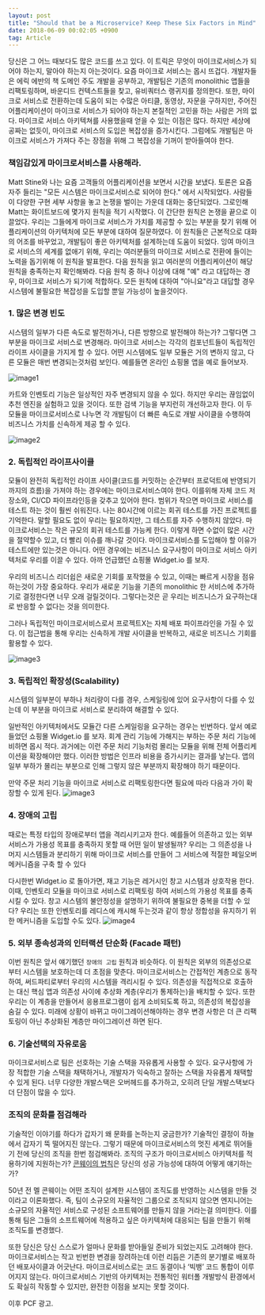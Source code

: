 ```yaml
---
layout: post
title: "Should that be a Microservice? Keep These Six Factors in Mind"
date: 2018-06-09 00:02:05 +0900
tag: Article
---
```


당신은 그 어느 때보다도 많은 코드를 쓰고 있다. 이 트릭은 무엇이 마이크로서비스가 되어야 하는지, 말아야 하는지 아는것이다.
요즘 마이크로 서비스는 몹시 뜨겁다. 개발자들은 에릭 에반의 책 도메인 주도 개발을 공부하고, 개발팀은 기존의 monolithic 앱들을 리팩토링하며, 바운디드 컨텍스트들을 찾고, 유비쿼터스 랭귀지를 정의한다.
또한, 마이크로 서비스로 전환하는데 도움이 되는 수많은 아티클, 동영상, 자문을 구하지만, 주어진 어플리케이션이 마이크로 서비스가 되어야 하는지 본질적인 고민을 하는 사람은 거의 없다.
마이크로 서비스 아키텍쳐를 사용했을때 얻을 수 있는 이점은 많다. 하지만 세상에 공짜는 없듯이, 마이크로 서비스의 도입은 복잡성을 증가시킨다. 그럼에도 개발팀은 마이크로 서비스가 가져다 주는 장점을 위해 그 복잡성을 기꺼이 받아들여야 한다.

### 책임감있게 마이크로서비스를 사용해라.

Matt Stine와 나는 요즘 고객들의 어플리케이션을 보면서 시간을 보냈다. 토론은 요즘 자주 들리는 "모든 시스템은 마이크로서비스로 되어야 한다." 에서 시작되었다. 사람들이 다양한 구현 세부 사항을 놓고 논쟁을 벌이는 가운데 대화는 중단되었다.
그로인해 Matt는 화이트보드에 몇가지 원칙을 적기 시작했다. 이 간단한 원칙은 논쟁을 끝으로 이끌었다. 우리는 그들에게 마이크로 서비스가 가치를 제공할 수 있는 부분을 찾기 위해 어플리케이션의 아키텍처에 모든 부분에 대하여 질문하였다. 이 원칙들은 근본적으로 대화의 어조를 바꾸었고, 개발팀이 좋은 아키텍처를 설계하는데 도움이 되었다.
잉여 마이크로 서비스의 세계를 없애기 위해, 우리는 여러분들의 마이크로 서비스로 전환에 들이는 노력을 돕기위해 이 원칙을 발표한다. 다음 원칙을 읽고 여러분의 어플리케이션이 해당 원칙을 충족하는지 확인해봐라.
다음 원칙 중 하나 이상에 대해 "예" 라고 대답하는 경우, 마이크로 서비스가 되기에 적합하다. 모든 원칙에 대하여 "아니요"라고 대답할 경우 시스템에 불필요한 복잡성을 도입할 뿐일 가능성이 높을것이다.

### 1. 많은 변경 빈도

시스템의 일부가 다른 속도로 발전하거나, 다른 방향으로 발전해야 하는가? 그렇다면 그 부분을 마이크로 서비스로 변경해라. 마이크로 서비스는 각각의 컴포넌트들이 독립적인 라이프 사이클을 가지게 할 수 있다.
어떤 시스템에도 일부 모듈은 거의 변하지 않고, 다른 모듈은 매번 변경되는것처럼 보인다. 예를들면 온라인 쇼핑몰 앱을 예로 들어보자.

![image1](https://content.cdntwrk.com/files/aHViPTYzOTc1JmNtZD1pdGVtZWRpdG9yaW1hZ2UmZmlsZW5hbWU9aXRlbWVkaXRvcmltYWdlXzVhNjEzZDRiOGU1ZGMucG5nJnZlcnNpb249MDAwMCZzaWc9MWY0NTVkZmIzOWY3N2E3YTQ5MzhiN2YwYWQxNmI2YzQ%253D)

카트와 인벤토리 기능은 일상적인 자주 변경되지 않을 수 있다. 하지만 우리는 끊임없이 추천 엔진을 실험하고 있을 것이다. 또한 검색 기능을 부지런히 개선하고자 한다. 이 두 모듈을 마이크로서비스로 나누면 각 개발팀이 더 빠른 속도로 개발 사이클을 수행하여 비즈니스 가치를 신속하게 제공 할 수 있다.

![image2](https://content.cdntwrk.com/files/aHViPTYzOTc1JmNtZD1pdGVtZWRpdG9yaW1hZ2UmZmlsZW5hbWU9aXRlbWVkaXRvcmltYWdlXzVhNjEzZDcxMTcxMWQucG5nJnZlcnNpb249MDAwMCZzaWc9MDA0NGNjYWFhMTU1Yzc4NDBhMGY3YzNjNzI5NDM1YmE%253D)

### 2. 독립적인 라이프사이클

모듈이 완전히 독립적인 라이프 사이클(코드를 커밋하는 순간부터 프로덕트에 반영되기 까지의 흐름)을 가져야 하는 경우에는 마이크로서비스여야 한다. 이를위해 자체 코드 저장소와, CI/CD 파이프라인등을 갖추고 있어야 한다. 범위가 작으면 마이크로 서비스를 테스트 하는 것이 훨씬 쉬워진다. 나는 80시간에 이르는 회귀 테스트를 가진 프로젝트를 기억한다. 말할 필요도 없이 우리는 필요하지만, 그 테스트를 자주 수행하지 않았다. 마이크로서비스는 작은 규모의 회귀 테스트를 가능케 한다. 이렇게 하면 수없이 많은 시간을 절약할수 있고, 더 빨리 이슈를 깨나갈 것이다. 마이크로서비스를 도입해야 할 이유가 테스트에만 있는것은 아니다. 어떤 경우에는 비즈니스 요구사항이 마이크로 서비스 아키텍처로 우리를 이끌 수 있다. 아까 언급했던 쇼핑몰 Widget.io 를 보자.

우리의 비즈니스 리더쉽은 새로운 기회를 포작했을 수 있고, 이때는 빠르게 시장을 점유하는것이 가장 중요하다. 우리가 새로운 기능을 기존의 monolithic 한 서비스에 추가하기로 결정한다면 너무 오래 걸릴것이다. 그렇다는것은 곧 우리는 비즈니스가 요구하는대로 반응할 수 없다는 것을 의미한다.

그러나 독립적인 마이크로서비스로서 프로젝트X는 자체 배포 파이프라인을 가질 수 있다. 이 접근법을 통해 우리는 신속하게 개발 사이클을 반복하고, 새로운 비즈니스 기회를 활용할 수 있다.

![image3](https://content.cdntwrk.com/files/aHViPTYzOTc1JmNtZD1pdGVtZWRpdG9yaW1hZ2UmZmlsZW5hbWU9aXRlbWVkaXRvcmltYWdlXzVhNjEzZDhjOGMwMDkucG5nJnZlcnNpb249MDAwMCZzaWc9MjMzNzk3ZDQ0ZWMxMDAzMmZlMDgwZGY3YjZlM2E1OTI%253D)

### 3. 독립적인 확장성(Scalability)

시스템의 일부분이 부하나 처리량이 다를 경우, 스케일링에 있어 요구사항이 다를 수 있는데 이 부분을 마이크로 서비스로 분리하여 해결할 수 있다.

일반적인 아키텍처에서도 모듈간 다른 스케일링을 요구하는 경우는 빈번하다. 앞서 예로 들었던 쇼핑몰 Widget.io 를 보자.
회계 관리 기능에 가해지는 부하는 주문 처리 기능에 비하면 몹시 적다. 과거에는 이런 주문 처리 기능처럼 몰리는 모듈을 위해 전체 어플리케이션을 확장해야만 했다. 이러한 방법은 인프라 비용을 증가시키는 결과를 낳는다. 앱의 일부 부하가 몰리는 부분으로 인해 그렇지 않은 부분까지 확장해야 하기 때문이다.

만약 주문 처리 기능을 마이크로 서비스로 리팩토링한다면 필요에 따라 다음과 가이 확장할 수 있게 된다.
![image3](https://content.cdntwrk.com/files/aHViPTYzOTc1JmNtZD1pdGVtZWRpdG9yaW1hZ2UmZmlsZW5hbWU9aXRlbWVkaXRvcmltYWdlXzVhNjEzZGEwYTg1MjcucG5nJnZlcnNpb249MDAwMCZzaWc9MzkyOWE1ZGM2OWZlMjA3MWE5NmQ4YTJjOWE3ZTdiZjM%253D)

### 4. 장애의 고립

때로는 특정 타입의 장애로부터 앱을 격리시키고자 한다. 예를들어 의존하고 있는 외부 서비스가 가용성 목표를 충족하지 못할 때 어떤 일이 발생될까? 우리는 그 의존성을 나머지 시스템들과 분리하기 위해 마이크로 서비스를 만들어 그 서비스에 적절한 페일오버 메커니즘을 구축 할 수 있다

다시한번 Widget.io 로 돌아가면, 재고 기능은 레거시인 창고 시스템과 상호작용 한다. 이때, 인벤토리 모듈을 마이크로 서비스로 리팩토링 하여 서비스의 가용성 목표를 충족시킬 수 있다. 창고 시스템의 불안정성을 설명하기 위하여 불필요한 중복을 더할 수 있다? 우리는 또한 인벤토리를 레디스에 캐시해 두는것과 같이 항상 정합성을 유지하기 위한 메커니즘을 도입할 수도 있다.
![image4](https://content.cdntwrk.com/files/aHViPTYzOTc1JmNtZD1pdGVtZWRpdG9yaW1hZ2UmZmlsZW5hbWU9aXRlbWVkaXRvcmltYWdlXzVhNjEzZGIyMGZhN2YucG5nJnZlcnNpb249MDAwMCZzaWc9NGNiNmVkZjc1MmZmY2FmMmJiYWMwODc2YzM2N2Q3MGI%253D)

### 5. 외부 종속성과의 인터랙션 단순화 (Facade 패턴)

이번 원칙은 앞서 얘기했던 `장애의 고립` 원칙과 비슷하다. 이 원칙은 외부의 의존성으로부터 시스템을 보호하는데 더 초점을 맞춘다. 마이크로서비스는 간접적인 계층으로 동작하여, 써드파티로부터 우리의 시스템을 격리시킬 수 있다.
의존성을 직접적으로 호출하는 대신 핵심 앱과 의존성 사이에 추상화 계층(우리가 통제하는)을 배치할 수 있다. 또한 우리는 이 계층을 만들어서 응용프로그램이 쉽게 소비되도록 하고, 의존성의 복잡성을 숨길 수 있다.
미래에 상황이 바뀌고 마이그레이션해야하는 경우 변경 사항은 더 큰 리팩토링이 아닌 추상화된 계층만 마이그레이션 하면 된다.

### 6. 기술선택의 자유로움

마이크로서비스로 팀은 선호하는 기술 스택을 자유롭게 사용할 수 있다. 요구사항에 가장 적합한 기술 스택을 채택하거나, 개발자가 익숙하고 잘하는 스택을 자유롭게 채택할 수 있게 된다. 너무 다양한 개발스택은 오버헤드를 추가하고, 오히려 단일 개발스택보다
더 단점이 많을 수 있다.

### 조직의 문화를 점검해라

기술적인 이야기를 하다가 갑자기 왜 문화를 논하는지 궁금한가? 기술적인 결정이 하늘에서 갑자기 뚝 떨어지진 않는다. 그렇기 때문에 마이크로서비스의 멋진 세계로 뛰어들기 전에 당신의 조직을 한번 점검해봐라.
조직의 구조가 마이크로서비스 아키텍처를 적용하기에 지원하는가? [콘웨이의 법칙](http://www.melconway.com/Home/Conways_Law.html)은 당신의 성공 가능성에 대하여 어떻게 얘기하는가?

50년 전 멜 콘웨이는 어떤 조직이 설계한 시스템이 조직도를 반영하는 시스템을 만들 것이라고 이론화했다. 즉, 팀이 소규모의 자율적인 그룹으로 조직되지 않으면 엔지니어는 소규모의 자율적인 서비스로 구성된 소프트웨어를 만들지 않을 거라는걸 의미한다.
이를 통해 팀은 그들의 소프트웨어에 적용하고 싶은 아키텍처에 대응되는 팀을 만들기 위해 조직도를 변경했다.

또한 당신은 당신 스스로가 얼마나 문화를 받아들일 준비가 되었는지도 고려해야 한다. 마이크로서비스는 작고 빈번한 변경을 장려하는데 이런 리듬은 기존의 분기별로 배포하던 배포사이클과 어긋난다.
마이크로서비스로는 코드 동결이나 ‘빅뱅’ 코드 통합이 이루어지지 않는다. 마이크로서비스 기반의 아키텍처는 전통적인 워터폴 개발방식 환경에서도 확실히 작동할 수 있지만, 완전한 이점을 보지는 못할 것이다.

이후 PCF 광고.
